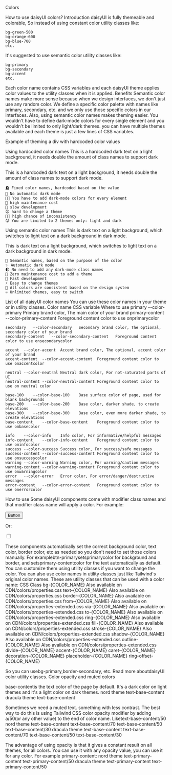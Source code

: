 Colors

How to use daisyUI colors?
Introduction
daisyUI is fully themeable and colorable, So instead of using constant color utility classes like:

    bg-green-500
    bg-orange-600
    bg-blue-700
    etc.

It's suggested to use semantic color utility classes like:

    bg-primary
    bg-secondary
    bg-accent
    etc.

Each color name contains CSS variables and each daisyUI theme applies color values to the utility classes when it is applied.
Benefits
Semantic color names make more sense because when we design interfaces, we don't just use any random color. We define a specific color palette with names like primary, secondary, etc. and we only use those specific colors in our interfaces. Also, using semantic color names makes theming easier. You wouldn't have to define dark-mode colors for every single element and you wouldn't be limited to only light/dark themes. you can have multiple themes available and each theme is just a few lines of CSS variables.

Example of theming a div with hardcoded color values

Using hardcoded color names
This is a hardcoded dark text on a light background, it needs double the amount of class names to support dark mode.

<div class="bg-zinc-100">
  <div class="bg-zinc-50 border-zinc-200 text-zinc-800">
    This is a hardcoded dark text on a light background,
    it needs double the amount of class names to support dark mode.
  </div>
</div>

    🪦 Fixed color names, hardcoded based on the value
    🚫 No automatic dark mode
    😵‍💫 You have to add dark-mode colors for every element
    💸 high maintenance cost
    🐢 slow development
    😩 hard to change a theme
    ⛓️‍💥 high chance of inconsistency
    😰 You are limited to 2 themes only: light and dark

Using semantic color names
This is dark text on a light background, which switches to light text on a dark background in dark mode.

<div class="bg-base-200">
  <div class="bg-base-100 border-base-300 text-base-content">
    This is dark text on a light background,
    which switches to light text on a dark background in dark mode.
  </div>
</div>

    🎯 Semantic names, based on the purpose of the color
    ✨ Automatic dark mode
    🌓 No need to add any dark-mode class names
    🤑 Zero maintenance cost to add a theme
    🚀 Fast development
    ⚡️ Easy to change themes
    📘 All colors are consistent based on the design system
    ♾️ Unlimited themes, easy to switch

List of all daisyUI color names
You can use these color names in your theme or in utility classes.
Color name CSS variable Where to use
primary --color-primary Primary brand color, The main color of your brand
primary-content --color-primary-content Foreground content color to use onprimarycolor

    secondary	--color-secondary	Secondary brand color, The optional, secondary color of your brand
    secondary-content	--color-secondary-content	Foreground content color to use onsecondarycolor

    accent	--color-accent	Accent brand color, The optional, accent color of your brand
    accent-content	--color-accent-content	Foreground content color to use onaccentcolor

    neutral	--color-neutral	Neutral dark color, For not-saturated parts of UI
    neutral-content	--color-neutral-content	Foreground content color to use on neutral color

    base-100	--color-base-100	Base surface color of page, used for blank backgrounds
    base-200	--color-base-200	Base color, darker shade, to create elevations
    base-300	--color-base-300	Base color, even more darker shade, to create elevations
    base-content	--color-base-content	Foreground content color to use onbasecolor

    info	--color-info	Info color, For informative/helpful messages
    info-content	--color-info-content	Foreground content color to use oninfocolor
    success	--color-success	Success color, For success/safe messages
    success-content	--color-success-content	Foreground content color to use onsuccesscolor
    warning	--color-warning	Warning color, For warning/caution messages
    warning-content	--color-warning-content	Foreground content color to use onwarningcolor
    error	--color-error	Error color, For error/danger/destructive messages
    error-content	--color-error-content	Foreground content color to use onerrorcolor

How to use
Some daisyUI components come with modifier class names and that modifier class name will apply a color. For example:

<button class="btn btn-primary">Button</button>

Or:

<input type="checkbox" class="checkbox checkbox-secondary" />

These components automatically set the correct background color, text color, border color, etc as needed so you don't need to set those colors manually. For examplebtn-primarysetsprimarycolor for background and border, and setsprimary-contentcolor for the text automatically as default. You can customize them using utility classes if you want to change the color.
You can also use color names in utility classes just like Tailwind's original color names. These are utility classes that can be used with a color name:
CSS Class
bg-{COLOR_NAME} Also available on CDN/colors/properties.css
text-{COLOR_NAME} Also available on CDN/colors/properties.css
border-{COLOR_NAME} Also available on CDN/colors/properties.css
from-{COLOR_NAME} Also available on CDN/colors/properties-extended.css
via-{COLOR_NAME} Also available on CDN/colors/properties-extended.css
to-{COLOR_NAME} Also available on CDN/colors/properties-extended.css
ring-{COLOR_NAME} Also available on CDN/colors/properties-extended.css
fill-{COLOR_NAME} Also available on CDN/colors/properties-extended.css
stroke-{COLOR_NAME} Also available on CDN/colors/properties-extended.css
shadow-{COLOR_NAME} Also available on CDN/colors/properties-extended.css
outline-{COLOR_NAME} Also available on CDN/colors/properties-extended.css
divide-{COLOR_NAME}
accent-{COLOR_NAME}
caret-{COLOR_NAME}
decoration-{COLOR_NAME}
placeholder-{COLOR_NAME}
ring-offset-{COLOR_NAME}

So you can usebg-primary,border-secondary, etc. Read more aboutdaisyUI color utility classes.
Color opacity and muted colors

base-contentis the text color of the page by default. It's a dark color on light themes and it's a light color on dark themes.
nord theme
text-base-content
dracula theme
text-base-content

Sometimes we need a muted text. something with less contrast. The best way to do this is using Tailwind CSS color opacity modifier by adding a/50(or any other value) to the end of color name. Liketext-base-content/50
nord theme
text-base-content
text-base-content/70
text-base-content/50
text-base-content/30
dracula theme
text-base-content
text-base-content/70
text-base-content/50
text-base-content/30

The advantage of using opacity is that it gives a constant result on all themes, for all colors.
You can use it with any opacity value, you can use it for any color. For example primary-content:
nord theme
text-primary-content
text-primary-content/50
dracula theme
text-primary-content
text-primary-content/50
